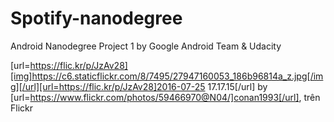 # Spotify-nanodegree
Android Nanodegree Project 1 by Google Android Team &amp; Udacity


[url=https://flic.kr/p/JzAv28][img]https://c6.staticflickr.com/8/7495/27947160053_186b96814a_z.jpg[/img][/url][url=https://flic.kr/p/JzAv28]2016-07-25 17.17.15[/url] by [url=https://www.flickr.com/photos/59466970@N04/]conan1993[/url], trên Flickr
